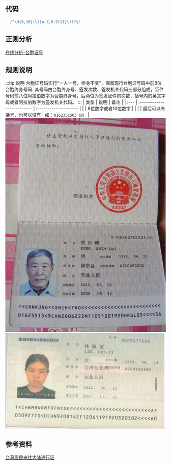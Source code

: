 ## 代码
``` js
  /^\d{8,10}(\([A-Z,0-9]{1}\))?$/
```

## 正则分析
[在线分析-台胞证号](https://regexper.com/?#%2F%5E%5Cd%7B8%2C10%7D%28%5C%28%5BA-Z%2C0-9%5D%7B1%7D%5C%29%29%3F%24%2F "在线分析-台胞证号")


## 规则说明
:::tip 说明
台胞证号码实行“一人一号、终身不变”，保留现行台胞证号码中前8位台胞终身号码.
其号码由台胞终身号、签发次数、签发机关代码三部分组成，证件号码前八位阿拉伯数字为台胞终身号，后两位为签发证件的次数，括号内的英文字母或者阿拉伯数字为签发机关代码。
:::
| 类型 | 说明                       | 备注                  |
| :--- | :------------------------- | :-------------------- |
|      | 8位数字或者10位数字        |                       |
|      | 最后可以有括号，也可以没有 | 如：`0162351503（B）` |
![台胞证号](./images/TWCompatriotsCard1.jpg)
![台胞证号](./images/TWCompatriotsCard2.jpg)

## 参考资料
[台湾居民来往大陆通行证](https://baike.baidu.com/item/%E5%8F%B0%E6%B9%BE%E5%B1%85%E6%B0%91%E6%9D%A5%E5%BE%80%E5%A4%A7%E9%99%86%E9%80%9A%E8%A1%8C%E8%AF%81?fromtitle=%E5%8F%B0%E8%83%9E%E8%AF%81&fromid=10584345)